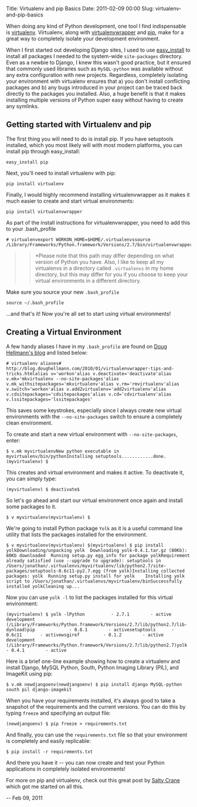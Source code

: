 Title: Virtualenv and pip Basics
Date: 2011-02-09 00:00
Slug: virtualenv-and-pip-basics

When doing any kind of Python development, one tool I find indispensable
is [virtualenv](http://pypi.python.org/pypi/virtualenv). Virtualenv,
along with
[virtualenvwrapper](http://www.doughellmann.com/projects/virtualenvwrapper/)
and [pip](http://pypi.python.org/pypi/pip), make for a great way to
completely isolate your development environment.

When I first started out developing Django sites, I used to use
[easy\_install](http://packages.python.org/distribute/easy_install.html)
to install all packages I needed to the system-wide `site-packages`
directory. Even as a newbie to Django, I knew this wasn't good practice,
but it ensured that commonly used libraries such as `MySQL-python` was
available without any extra configuration with new projects. Regardless,
completely isolating your environment with virtualenv ensures that a)
you don't install conflicting packages and b) any bugs introduced in
your project can be traced back directly to the packages you installed.
Also, a huge benefit is that it makes installing multiple versions of
Python super easy without having to create any symlinks.

Getting started with Virtualenv and pip
---------------------------------------

The first thing you will need to do is install pip. If you have
setuptools installed, which you most likely will with most modern
platforms, you can install pip through easy\_install:

    easy_install pip

Next, you'll need to install virtualenv with pip:

    pip install virtualenv

Finally, I would highly recommend installing virtualenvwrapper as it
makes it much easier to create and start virtual environments:

    pip install virtualenvwrapper

As part of the install instructions for virtualenvwrapper, you need to
add this to your .bash\_profile

    # virtualenvexport WORKON_HOME=$HOME/.virtualenvssource /Library/Frameworks/Python.framework/Versions/2.7/bin/virtualenvwrapper.sh

> > \*Please note that this path may differ depending on what version of
> > Python you have. Also, I like to keep all my virtualenvs in a
> > directory called `.virtualenvs` in my home directory, but this may
> > differ for you if you choose to keep your virtual environments in a
> > different directory.

Make sure you source your new `.bash_profile`

    source ~/.bash_profile

...and that's it! Now you're all set to start using virtual
environments!

Creating a Virtual Environment
------------------------------

A few handy aliases I have in my `.bash_profile` are found on [Doug
Hellmann's
blog](http://blog.doughellmann.com/2010/01/virtualenvwrapper-tips-and-tricks.html)
and listed below:

    # virtualenv aliases# http://blog.doughellmann.com/2010/01/virtualenvwrapper-tips-and-tricks.htmlalias v='workon'alias v.deactivate='deactivate'alias v.mk='mkvirtualenv --no-site-packages'alias v.mk_withsitepackages='mkvirtualenv'alias v.rm='rmvirtualenv'alias v.switch='workon'alias v.add2virtualenv='add2virtualenv'alias v.cdsitepackages='cdsitepackages'alias v.cd='cdvirtualenv'alias v.lssitepackages='lssitepackages'

This saves some keystrokes, especially since I always create new virtual
environments with the `--no-site-packages` switch to ensure a completely
clean environment.

To create and start a new virtual environment with `--no-site-packages`,
enter:

    $ v.mk myvirtualenvNew python executable in myvirtualenv/bin/pythonInstalling setuptools............done.(myvirtualenv) $

This creates and virtual environment and makes it active. To deactivate
it, you can simply type:

    (myvirtualenv) $ deactivate$

So let's go ahead and start our virtual environment once again and
install some packages to it.

    $ v myvirtualenv(myvirtualenv) $

We're going to install Python package `Yolk` as it is a useful command
line utility that lists the packages installed for the environment.

    $ v myvirtualenv(myvirtualenv) $(myvirtualenv) $ pip install yolkDownloading/unpacking yolk  Downloading yolk-0.4.1.tar.gz (80Kb): 80Kb downloaded  Running setup.py egg_info for package yolkRequirement already satisfied (use --upgrade to upgrade): setuptools in /Users/jonathan/.virtualenvs/myvirtualenv/lib/python2.7/site-packages/setuptools-0.6c11-py2.7.egg (from yolk)Installing collected packages: yolk  Running setup.py install for yolk    Installing yolk script to /Users/jonathan/.virtualenvs/myvirtualenv/binSuccessfully installed yolkCleaning up...

Now you can use `yolk -l` to list the packages installed for this
virtual environment:

    (myvirtualenv) $ yolk -lPython          - 2.7.1        - active development (/Library/Frameworks/Python.framework/Versions/2.7/lib/python2.7/lib-dynload)pip             - 0.8.1        - activesetuptools      - 0.6c11       - activewsgiref         - 0.1.2        - active development (/Library/Frameworks/Python.framework/Versions/2.7/lib/python2.7)yolk            - 0.4.1        - active

Here is a brief one-line example showing how to create a virtualenv and
install Django, MySQL Python, South, Python Imaging Library (PIL), and
ImageKit using pip:

    $ v.mk newdjangoenv(newdjangoenv) $ pip install django MySQL-python south pil django-imagekit

When you have your requirements installed, it's always good to take a
snapshot of the requirements and the current versions. You can do this
by typing `freeze` and specifying an output file:

    (newdjangoenv) $ pip freeze > requirements.txt

And finally, you can use the `requirements.txt` file so that your
environment is completely and easily replicable:

    $ pip install -r requirements.txt

And there you have it -- you can now create and test your Python
applications in completely isolated environments!

For more on pip and virtualenv, check out this great post by [Salty
Crane](http://www.saltycrane.com/blog/2009/05/notes-using-pip-and-virtualenv-django/)
which got me started on all this.

-- Feb 09, 2011

